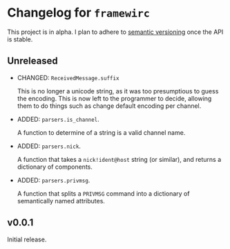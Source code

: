 # Changelog for `framewirc`

This project is in alpha. I plan to adhere to [semantic versioning][semver]
once the API is stable.

## Unreleased

- CHANGED: `ReceivedMessage.suffix`

  This is no longer a unicode string, as it was too presumptious to guess the
  encoding. This is now left to the programmer to decide, allowing them to do
  things such as change default encoding per channel.

- ADDED: `parsers.is_channel`.

  A function to determine of a string is a valid channel name.

- ADDED: `parsers.nick`.

  A function that takes a `nick!ident@host` string (or similar), and returns a
  dictionary of components.

- ADDED: `parsers.privmsg`.

  A function that splits a `PRIVMSG` command into a dictionary of semantically
  named attributes.


## v0.0.1

Initial release.


[semver]: http://semver.org/spec/v2.0.0.html
